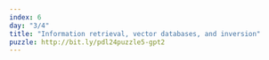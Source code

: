 ```yaml
---
index: 6
day: "3/4"
title: "Information retrieval, vector databases, and inversion"
puzzle: http://bit.ly/pdl24puzzle5-gpt2
---
```


